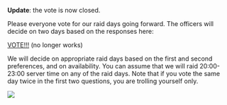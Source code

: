 **Update**: the vote is now closed.

Please everyone vote for our raid days going forward. The officers will
decide on two days based on the responses here:

[VOTE!!!](http://goo.gl/forms/tqi7K30tO7) (no longer works)

We will decide on appropriate raid days based on the first and second preferences,
and on availability. You can assume that we will raid 20:00-23:00 server time on
any of the raid days. Note that if you vote the same day twice in the first two
questions, you are trolling yourself only.

![](/posts/raid-days/thanks.gif)

